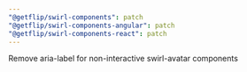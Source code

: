 ```yaml
---
"@getflip/swirl-components": patch
"@getflip/swirl-components-angular": patch
"@getflip/swirl-components-react": patch
---
```


Remove aria-label for non-interactive swirl-avatar components
